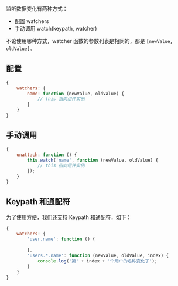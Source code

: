 监听数据变化有两种方式：

* 配置 watchers
* 手动调用 watch(keypath, watcher)

不论使用哪种方式，watcher 函数的参数列表是相同的，都是 `[newValue, oldValue]`。

## 配置

```javascript
{
    watchers: {
        name: function (newValue, oldValue) {
            // this 指向组件实例
        }
    }
}
```

## 手动调用

```javascript
{
    onattach: function () {
        this.watch('name', function (newValue, oldValue) {
            // this 指向组件实例
        });
    }
}
```

## Keypath 和通配符

为了使用方便，我们还支持 Keypath 和通配符，如下：

```javascript
{
    watchers: {
        'user.name': function () {
            
        },
        'users.*.name': function (newValue, oldValue, index) {
            console.log('第' + index + '个用户的名称变化了');
        }
    }
}
```
